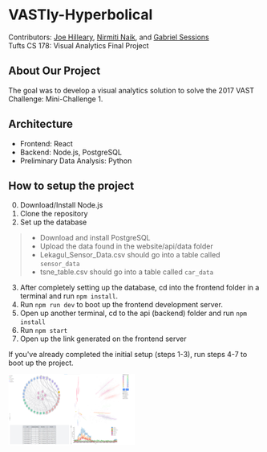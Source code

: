 # VASTly-Hyperbolical
Contributors: [Joe Hilleary](https://github.com/jchill-git), [Nirmiti Naik](https://github.com/nirmitin), and [Gabriel Sessions](https://github.com/gabrielsessions) \
Tufts CS 178: Visual Analytics Final Project


## About Our Project
The goal was to develop a visual analytics solution to solve the 2017 VAST Challenge: Mini-Challenge 1.

## Architecture
- Frontend: React
- Backend: Node.js, PostgreSQL
- Preliminary Data Analysis: Python

## How to setup the project
0. Download/Install Node.js
1. Clone the repository
2. Set up the database
> - Download and install PostgreSQL
> - Upload the data found in the website/api/data folder
> - Lekagul_Sensor_Data.csv should go into a table called `sensor_data`
> - tsne_table.csv should go into a table called `car_data`
3. After completely setting up the database, cd into the frontend folder in a terminal and run `npm install`.
4. Run `npm run dev` to boot up the frontend development server.
5. Open up another terminal, cd to the api (backend) folder and run `npm install`
6. Run `npm start`
7. Open up the link generated on the frontend server

If you've already completed the initial setup (steps 1-3), run steps 4-7 to boot up the project.

<img src="./MC1/va_system_img.png" alt="Our Visualization of the Lekagul Sensor Data"  width="50%" height="50%">
